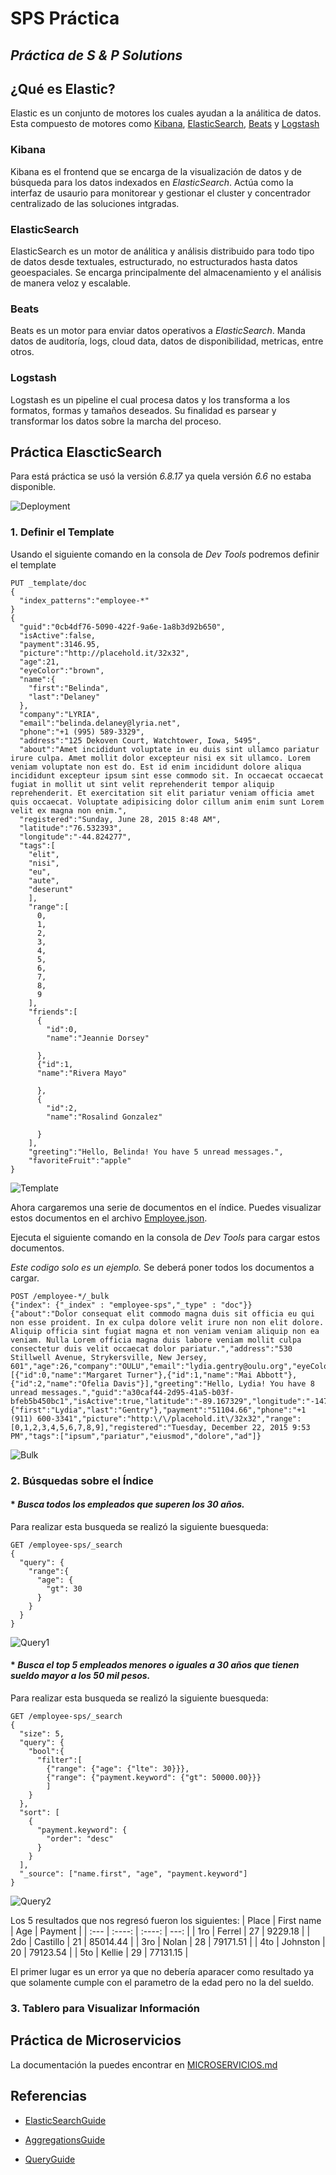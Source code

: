 # SPS Práctica
_Práctica de S & P Solutions_
----------------------------------------------------------------

## ¿Qué es Elastic?
Elastic es un conjunto de motores los cuales ayudan a la análitica de datos. Esta compuesto de motores como [Kibana](https://www.elastic.co/es/what-is/kibana), [ElasticSearch](https://www.elastic.co/es/what-is/elasticsearch), [Beats](https://www.elastic.co/es/beats/) y [Logstash](https://www.elastic.co/es/logstash/)


### Kibana
Kibana es el frontend que se encarga de la visualización de datos y de búsqueda para los datos indexados en *ElasticSearch*.
Actúa como la interfaz de usaurio para monitorear y gestionar el cluster y concentrador centralizado de las soluciones intgradas.

### ElasticSearch
ElasticSearch es un motor de análitica y análisis distribuido para todo tipo de datos desde textuales, estructurado, no estructurados hasta datos geoespaciales. 
Se encarga principalmente del almacenamiento y el análisis de manera veloz y escalable.

### Beats
Beats es un motor para enviar datos operativos a *ElasticSearch*.
Manda datos de auditoría, logs, cloud data, datos de disponibilidad, metricas, entre otros.

### Logstash
Logstash es un pipeline el cual procesa datos y los transforma a los formatos, formas y tamaños deseados.
Su finalidad es parsear y transformar los datos sobre la marcha del proceso.


## Práctica ElascticSearch
Para está práctica se usó la versión *6.8.17* ya quela versión *6.6* no estaba disponible.

![Deployment](./Resources/Deployment.PNG)

### 1. Definir el Template

Usando el siguiente comando en la consola de _Dev Tools_ podremos definir el template
```
PUT _template/doc
{
  "index_patterns":"employee-*"
}
{
  "guid":"0cb4df76-5090-422f-9a6e-1a8b3d92b650",
  "isActive":false,
  "payment":3146.95,
  "picture":"http://placehold.it/32x32",
  "age":21,
  "eyeColor":"brown",
  "name":{
    "first":"Belinda",
    "last":"Delaney"
  },
  "company":"LYRIA",
  "email":"belinda.delaney@lyria.net",
  "phone":"+1 (995) 589-3329",
  "address":"125 Dekoven Court, Watchtower, Iowa, 5495",
  "about":"Amet incididunt voluptate in eu duis sint ullamco pariatur irure culpa. Amet mollit dolor excepteur nisi ex sit ullamco. Lorem veniam voluptate non est do. Est id enim incididunt dolore aliqua incididunt excepteur ipsum sint esse commodo sit. In occaecat occaecat fugiat in mollit ut sint velit reprehenderit tempor aliquip reprehenderit. Et exercitation sit elit pariatur veniam officia amet quis occaecat. Voluptate adipisicing dolor cillum anim enim sunt Lorem velit ex magna non enim.",
  "registered":"Sunday, June 28, 2015 8:48 AM",
  "latitude":"76.532393",
  "longitude":"-44.824277",
  "tags":[
    "elit",
    "nisi",
    "eu",
    "aute",
    "deserunt"
    ],
    "range":[
      0,
      1,
      2,
      3,
      4,
      5,
      6,
      7,
      8,
      9
    ],
    "friends":[
      {
        "id":0,
        "name":"Jeannie Dorsey"
        
      },
      {"id":1,
      "name":"Rivera Mayo"
        
      },
      {
        "id":2,
        "name":"Rosalind Gonzalez"
        
      }
    ],
    "greeting":"Hello, Belinda! You have 5 unread messages.",
    "favoriteFruit":"apple"
}
```

![Template](./Resources/Template.PNG)

Ahora cargaremos una serie de documentos en el índice. Puedes visualizar estos documentos en el archivo [Employee.json](./Resources/Employee.json).

Ejecuta el siguiente comando en la consola de _Dev Tools_ para cargar estos documentos.

_Este codigo solo es un ejemplo._ Se deberá poner todos los documentos a cargar.

```
POST /employee-*/_bulk
{"index": {"_index" : "employee-sps","_type" : "doc"}}
{"about":"Dolor consequat elit commodo magna duis sit officia eu qui non esse proident. In ex culpa dolore velit irure non non elit dolore. Aliquip officia sint fugiat magna et non veniam veniam aliquip non ea veniam. Nulla Lorem officia magna duis labore veniam mollit culpa consectetur duis velit occaecat dolor pariatur.","address":"530 Stillwell Avenue, Strykersville, New Jersey, 601","age":26,"company":"OULU","email":"lydia.gentry@oulu.org","eyeColor":"green","favoriteFruit":"banana","friends":[{"id":0,"name":"Margaret Turner"},{"id":1,"name":"Mai Abbott"},{"id":2,"name":"Ofelia Davis"}],"greeting":"Hello, Lydia! You have 8 unread messages.","guid":"a30caf44-2d95-41a5-b03f-bfeb5b450bc1","isActive":true,"latitude":"-89.167329","longitude":"-147.674081","name":{"first":"Lydia","last":"Gentry"},"payment":"51104.66","phone":"+1 (911) 600-3341","picture":"http:\/\/placehold.it\/32x32","range":[0,1,2,3,4,5,6,7,8,9],"registered":"Tuesday, December 22, 2015 9:53 PM","tags":["ipsum","pariatur","eiusmod","dolore","ad"]}
```

![Bulk](./Resources/Bulk.PNG)

### 2. Búsquedas sobre el Índice

#### * *Busca todos los empleados que superen los 30 años.*

Para realizar esta busqueda se realizó la siguiente buesqueda:
```
GET /employee-sps/_search
{
  "query": {
    "range":{
      "age": {
        "gt": 30
      }
    }
  }
}
```
![Query1](./Resources/Query1.PNG)

#### * *Busca el top 5 empleados menores o iguales a 30 años que tienen sueldo mayor a los 50 mil pesos.*

Para realizar esta busqueda se realizó la siguiente buesqueda:
```
GET /employee-sps/_search
{
  "size": 5, 
  "query": {
    "bool":{
      "filter":[
        {"range": {"age": {"lte": 30}}},
        {"range": {"payment.keyword": {"gt": 50000.00}}}
        ]
    }
  }, 
  "sort": [
    {
      "payment.keyword": {
        "order": "desc"
      }
    }
  ],
  "_source": ["name.first", "age", "payment.keyword"]
}
```
![Query2](./Resources/Query2.PNG)

Los 5 resultados que nos regresó fueron los siguientes:
| Place | First name | Age | Payment |
| :---        |    :----:   |     :----:   |          ---: |
| 1ro | Ferrel | 27 | 9229.18 |
| 2do | Castillo | 21 | 85014.44 |
| 3ro | Nolan | 28 | 79171.51 |
| 4to | Johnston | 20 | 79123.54 |
| 5to | Kellie | 29 | 77131.15 |

El primer lugar es un error ya que no debería aparacer como resultado ya que solamente cumple con el parametro de la edad pero no la del sueldo.

### 3. Tablero para Visualizar Información 

## Práctica de Microservicios
La documentación la puedes encontrar en [MICROSERVICIOS.md](./Microservicios/MICROSERVICIOS.md)

## Referencias
* [ElasticSearchGuide](https://www.elastic.co/guide/en/elasticsearch/reference/current/index.html)

* [AggregationsGuide](https://www.elastic.co/guide/en/elasticsearch/reference/current/search-aggregations.html)

* [QueryGuide](https://www.elastic.co/guide/en/elasticsearch/reference/current/search-your-data.html)